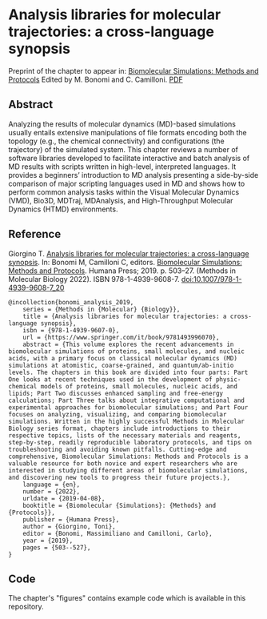 # Analysis libraries for molecular trajectories: a cross-language synopsis

Preprint of the chapter to appear in: [Biomolecular Simulations: Methods and Protocols](https://www.springer.com/it/book/9781493996070) Edited by M. Bonomi and C. Camilloni. [PDF](giorgino_chapter.pdf)

## Abstract

Analyzing the results of molecular dynamics (MD)-based simulations usually entails extensive manipulations of file formats encoding both the topology (e.g., the chemical connectivity) and configurations (the trajectory) of the simulated system. This chapter reviews a number of software libraries developed to facilitate interactive and batch analysis of MD results with scripts written in high-level, interpreted languages. It provides a beginners’ introduction to MD analysis presenting a side-by-side comparison of major scripting languages used in MD and shows how to perform common analysis tasks within the Visual Molecular Dynamics (VMD), Bio3D, MDTraj, MDAnalysis, and High-Throughput Molecular Dynamics (HTMD) environments.

## Reference

Giorgino T. [Analysis libraries for molecular trajectories: a cross-language synopsis](https://link.springer.com/protocol/10.1007/978-1-4939-9608-7_20). In: Bonomi M, Camilloni C, editors. [Biomolecular Simulations: Methods and Protocols](https://www.springer.com/it/book/9781493996070). Humana Press; 2019. p. 503–27. (Methods in Molecular Biology 2022).  ISBN 978-1-4939-9608-7.  [doi:10.1007/978-1-4939-9608-7_20](https://doi.org/10.1007/978-1-4939-9608-7_20)

```
@incollection{bonomi_analysis_2019,
	series = {Methods in {Molecular} {Biology}},
	title = {Analysis libraries for molecular trajectories: a cross-language synopsis},
	isbn = {978-1-4939-9607-0},
	url = {https://www.springer.com/it/book/9781493996070},
	abstract = {This volume explores the recent advancements in biomolecular simulations of proteins, small molecules, and nucleic acids, with a primary focus on classical molecular dynamics (MD) simulations at atomistic, coarse-grained, and quantum/ab-initio levels. The chapters in this book are divided into four parts: Part One looks at recent techniques used in the development of physic-chemical models of proteins, small molecules, nucleic acids, and lipids; Part Two discusses enhanced sampling and free-energy calculations; Part Three talks about integrative computational and experimental approaches for biomolecular simulations; and Part Four focuses on analyzing, visualizing, and comparing biomolecular simulations. Written in the highly successful Methods in Molecular Biology series format, chapters include introductions to their respective topics, lists of the necessary materials and reagents, step-by-step, readily reproducible laboratory protocols, and tips on troubleshooting and avoiding known pitfalls. Cutting-edge and comprehensive, Biomolecular Simulations: Methods and Protocols is a valuable resource for both novice and expert researchers who are interested in studying different areas of biomolecular simulations, and discovering new tools to progress their future projects.},
	language = {en},
	number = {2022},
	urldate = {2019-04-08},
	booktitle = {Biomolecular {Simulations}: {Methods} and {Protocols}},
	publisher = {Humana Press},
	author = {Giorgino, Toni},
	editor = {Bonomi, Massimiliano and Camilloni, Carlo},
	year = {2019},
	pages = {503--527},
}
```

## Code

The chapter's "figures" contains example code which is available in this repository.

